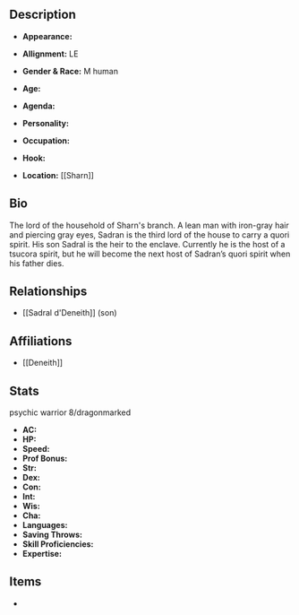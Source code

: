 ## Description
- **Appearance:** 

- **Allignment:** LE

- **Gender & Race:** M human

- **Age:** 

- **Agenda:** 

- **Personality:** 

- **Occupation:** 

- **Hook:** 

- **Location:** [[Sharn]]

## Bio
The lord of the household of Sharn's branch. A lean man with iron-gray hair and piercing gray eyes, Sadran is the third lord of the house to carry a quori spirit. His son Sadral is the heir to the enclave. Currently he is the host of a tsucora spirit, but he will become the next host of Sadran’s quori spirit when his father dies.

## Relationships
- [[Sadral d'Deneith]] (son)

## Affiliations
- [[Deneith]]

## Stats
psychic warrior 8/dragonmarked
- **AC:** 
- **HP:** 
- **Speed:** 
- **Prof Bonus:** 
- **Str:** 
- **Dex:** 
- **Con:** 
- **Int:** 
- **Wis:** 
- **Cha:** 
- **Languages:** 
- **Saving Throws:** 
- **Skill Proficiencies:** 
- **Expertise:** 


## Items
- 
